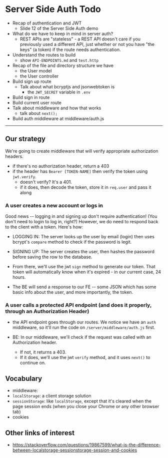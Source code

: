 # Server Side Auth Todo

- Recap of authentication and JWT
  - Slide 12 of the Server Side Auth demo
- What do we have to keep in mind in server auth?
  - REST APIs are "stateless" - a REST API doesn't care if you previously used a different API, just whether or not you have "the keys" (a token) if the route needs authentication.
- Understand the routes to build
  - show `API-ENDPOINTS.md` and `test.http`
- Recap of the file and directory structure we have
  - the User model
  - the User controller
- Build sign up route
  - Talk about what bcryptjs and jsonwebtoken is
    - the `JWT_SECRET` variable in `.env`
- Build sign in route
- Build current user route
- Talk about middleware and how that works
  - talk about `next();`
- Build auth middleware at middleware/auth.js

---

## Our strategy

We're going to create middleware that will verify appropriate authorization headers.

- if there's no authorization header, return a 403
- if the header has `Bearer [TOKEN-NAME]` then verify the token using `jwt.verify`.
  - doesn't verify? It's a 401.
  - if it does, then decode the token, store it in `req.user` and pass it along

### A user creates a new account or logs in

Good news -- logging in and signing up don't require authentication! (You don't need to login to log in, right?) However, we do need to respond back to the client with a token. Here's how:

- LOGGING IN: The server looks up the user by email (login) then uses bcrypt's `compare` method to check if the password is legit.

- SIGNING UP: The server creates the user, then hashes the password before saving the row to the database.

- From there, we'll use the jwt `sign` method to generate our token. That token will automatically know when it's expired - in our current case, 24 hours.
- The BE will send a response to our FE -- some JSON which has some basic info about the user, and more importantly, the token.

### A user calls a protected API endpoint (and does it properly, through an Authorization Header)

- the API endpoint goes through our routes. We notice we have an `auth` middleware, so it'll run the code on `/server/middleware/auth.js` first.

- BE: In our middleware, we'll check if the request was called with an Authorization header.
  - If not, it returns a 403.
  - If it does, we'll use the jwt `verify` method, and it uses `next()` to continue on.

## Vocabulary

- middleware:
- `localStorage`: a client storage solution
- `sessionStorage`: like `localStorage`, except that it's cleared when the page session ends (when you close your Chrome or any other browser tab)
- cookies

## Other links of interest

- https://stackoverflow.com/questions/19867599/what-is-the-difference-between-localstorage-sessionstorage-session-and-cookies

